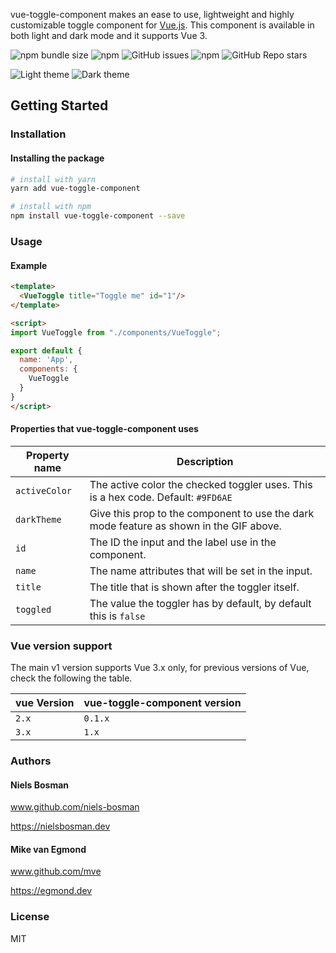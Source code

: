 vue-toggle-component makes an ease to use, lightweight and highly customizable toggle component for [Vue.js](https://vuejs.org/). This component is available in both light and dark mode and it supports Vue 3.

![npm bundle size](https://img.shields.io/bundlephobia/min/vue-toggle-component)
![npm](https://img.shields.io/npm/dt/vue-toggle-component)
![GitHub issues](https://img.shields.io/github/issues/niels-bosman/vue-toggle-component)
![npm](https://img.shields.io/npm/v/vue-toggle-component)
![GitHub Repo stars](https://img.shields.io/github/stars/niels-bosman/vue-toggle-component?style=social)


![Light theme](https://user-images.githubusercontent.com/25898715/116152862-c273f400-a6e6-11eb-8b4d-1017b92d14a5.gif)
![Dark theme](https://user-images.githubusercontent.com/25898715/116152879-c7d13e80-a6e6-11eb-87b3-9b606184ba1e.gif)
## Getting Started

### Installation

#### Installing the package
```sh
# install with yarn
yarn add vue-toggle-component

# install with npm
npm install vue-toggle-component --save
```


### Usage
#### Example
```html
<template>
  <VueToggle title="Toggle me" id="1"/>
</template>

<script>
import VueToggle from "./components/VueToggle";

export default {
  name: 'App',
  components: {
    VueToggle
  }
}
</script>
```

#### Properties that vue-toggle-component uses
| Property name | Description                  |
| ------------- | ---------------------------- |
| `activeColor` | The active color the checked toggler uses. This is a hex code. Default: `#9FD6AE` |
| `darkTheme`   | Give this prop to the component to use the dark mode feature as shown in the GIF above. |
| `id`          | The ID the input and the label use in the component. |
| `name`        | The name attributes that will be set in the input. |
| `title`       | The title that is shown after the toggler itself. |
| `toggled`     | The value the toggler has by default, by default this is `false` |

### Vue version support

The main v1 version supports Vue 3.x only, for previous versions of Vue, check the following the table.

| vue Version | vue-toggle-component version |
| ----------- | ---------------------------- |
| `2.x`       | `0.1.x`                      |
| `3.x`       | `1.x`                        |
### Authors

#### Niels Bosman

www.github.com/niels-bosman

https://nielsbosman.dev

#### Mike van Egmond

www.github.com/mve

https://egmond.dev

### License

MIT
